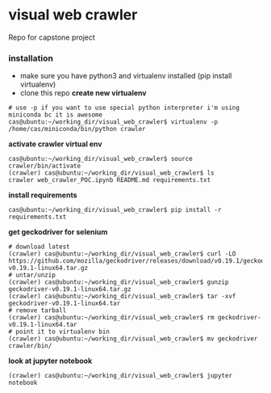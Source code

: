 # visual web crawler
Repo for capstone project 

### installation
- make sure you have python3 and virtualenv installed (pip install virtualenv)
- clone this repo
__create new virtualenv__
```
# use -p if you want to use special python interpreter i'm using miniconda bc it is awesome
cas@ubuntu:~/working_dir/visual_web_crawler$ virtualenv -p /home/cas/miniconda/bin/python crawler
```
__activate crawler virtual env__
```
cas@ubuntu:~/working_dir/visual_web_crawler$ source crawler/bin/activate
(crawler) cas@ubuntu:~/working_dir/visual_web_crawler$ ls
crawler web_crawler_POC.ipynb README.md requirements.txt
```
__install requirements__
```
cas@ubuntu:~/working_dir/visual_web_crawler$ pip install -r requirements.txt
```
__get geckodriver for selenium__
```
# download latest
(crawler) cas@ubuntu:~/working_dir/visual_web_crawler$ curl -LO https://github.com/mozilla/geckodriver/releases/download/v0.19.1/geckodriver-v0.19.1-linux64.tar.gz
# untar/unzip
(crawler) cas@ubuntu:~/working_dir/visual_web_crawler$ gunzip geckodriver-v0.19.1-linux64.tar.gz
(crawler) cas@ubuntu:~/working_dir/visual_web_crawler$ tar -xvf geckodriver-v0.19.1-linux64.tar
# remove tarball
(crawler) cas@ubuntu:~/working_dir/visual_web_crawler$ rm geckodriver-v0.19.1-linux64.tar  
# point it to virtualenv bin
(crawler) cas@ubuntu:~/working_dir/visual_web_crawler$ mv geckodriver crawler/bin/
```
__look at jupyter notebook__
```
(crawler) cas@ubuntu:~/working_dir/visual_web_crawler$ jupyter notebook
```
